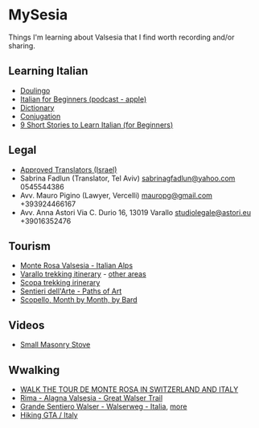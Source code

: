 # MySesia
Things I'm learning about Valsesia that I find worth recording and/or sharing.

## Learning Italian
- [Doulingo](https://www.duolingo.com/learn)
- [Italian for Beginners (podcast - apple)](https://podcasts.apple.com/gb/podcast/italian-for-beginners/id986153424)
- [Dictionary](https://www.treccani.it/enciclopedia/)
- [Conjugation](https://conjugator.reverso.net/conjugation-italian.html)
- [9 Short Stories to Learn Italian (for Beginners)](https://lingopie.com/blog/9-short-stories-to-learn-italian-for-beginners/)

## Legal
- [Approved Translators (Israel)](https://www.ciaoitaly.co.il/students-in-italy/info/list-translators-italian-embassy/)
- Sabrina Fadlun (Translator, Tel Aviv) sabrinagfadlun@yahoo.com 0545544386
- Avv. Mauro Pigino (Lawyer, Vercelli) mauropg@gmail.com +393924466167
- Avv. Anna Astori Via C. Durio 16, 13019 Varallo studiolegale@astori.eu +39016352476

## Tourism
- [Monte Rosa Valsesia - Italian Alps](https://www.monterosavalsesia.com/)
- [Varallo trekking itinerary](https://www.monterosavalsesia.com/itinerari_trekking/Varallo.pdf) - [other areas](https://www.monterosavalsesia.com/valsesia_trekking_itinerari/en/)
- [Scopa trekking irinerary](https://www.monterosavalsesia.com/itinerari_trekking/Scopa.pdf)
- [Sentieri dell'Arte - Paths of Art](https://www.caivarallo.com/risorse/sentieri-arte/)
- [Scopello, Month by Month, by Bard](https://docs.google.com/document/d/1OBX0AjZVrveHbBqN93jkBe_h8qxbb_kq39oqrgtOE58/edit?usp=sharing)

## Videos
- [Small Masonry Stove](https://www.youtube.com/watch?v=xEpUIPXiDe0&ab_channel=Mr.Chickadee)

## Wwalking
- [WALK THE TOUR DE MONTE ROSA IN SWITZERLAND AND ITALY](https://www.wildspiritadventures.com/walk-the-tour-de-monte-rosa-in-switzerland-and-italy/#Itinerary)
- [Rima - Alagna Valsesia - Great Walser Trail](https://www.outdooractive.com/en/route/pilgrim-walk/rima-san-giuseppe/rima-alagna-valsesia-great-walser-trail/68153796/)
- [Grande Sentiero Walser - Walserweg - Italia](https://www.walserweg.it/), [more](https://www.outdooractive.com/en/member/walserweg-italia/67860367/)
- [Hiking GTA / Italy](https://www.youtube.com/watch?v=sTnrutKwUvY&list=PLMR613Zvjf7KchSex2haZ9Trf0dFbs1nd)




